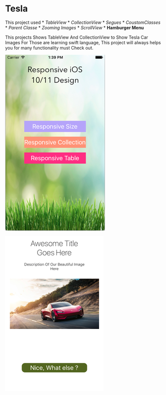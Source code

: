 # Tesla
This project used 
        * *TableView* 
        * *CollectionView*
        * *Segues*
        * *CoustomClasses* 
        * *Parent Classe* 
        * *Zooming Images* 
        * *ScrollView*
        * **Hamburger Menu**


This projects Shows TableView And CollectionView to Show Tesla Car Images For Those are learning  swift language, This project will always helps you for many functionality must Check out.

![](https://github.com/Rahulnimje94/Tesla/blob/master/Practice_again/Assets.xcassets/Home_ScreenShot.imageset/Screen%20Shot%202017-12-23%20at%201.39.36%20PM.png)

![](https://github.com/Rahulnimje94/Tesla/blob/master/Practice_again/Assets.xcassets/Nice_ScreenShot.imageset/Screen%20Shot%202017-12-23%20at%202.58.13%20PM.png)
